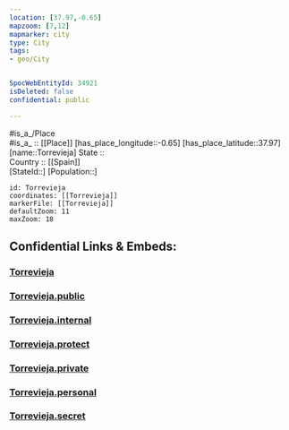 ```yaml
---
location: [37.97,-0.65] 
mapzoom: [7,12] 
mapmarker: city 
type: City
tags:
- geo/City


SpocWebEntityId: 34921
isDeleted: false
confidential: public

---
```

#is_a_/Place  
#is_a_ :: [[Place]] 
[has_place_longitude::-0.65] 
[has_place_latitude::37.97] 
[name::Torrevieja] 
State ::  
Country :: [[Spain]]  
[StateId::] 
[Population::] 



```leaflet
id: Torrevieja
coordinates: [[Torrevieja]] 
markerFile: [[Torrevieja]] 
defaultZoom: 11 
maxZoom: 18
```


## Confidential Links & Embeds: 

### [Torrevieja](/_Standards/Earth/Continent/Europe/Europe~South/Spain/City/Torrevieja.md) 

### [Torrevieja.public](/_public/Earth/Continent/Europe/Europe~South/Spain/City/Torrevieja.public.md) 

### [Torrevieja.internal](/_internal/Earth/Continent/Europe/Europe~South/Spain/City/Torrevieja.internal.md) 

### [Torrevieja.protect](/_protect/Earth/Continent/Europe/Europe~South/Spain/City/Torrevieja.protect.md) 

### [Torrevieja.private](/_private/Earth/Continent/Europe/Europe~South/Spain/City/Torrevieja.private.md) 

### [Torrevieja.personal](/_personal/Earth/Continent/Europe/Europe~South/Spain/City/Torrevieja.personal.md) 

### [Torrevieja.secret](/_secret/Earth/Continent/Europe/Europe~South/Spain/City/Torrevieja.secret.md)

